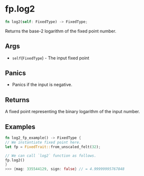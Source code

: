 # fp.log2

```rust
fn log2(self: FixedType) -> FixedType;
```

Returns the base-2 logarithm of the fixed point number.

## Args

* `self`(`FixedType`) - The input fixed point

## Panics

* Panics if the input is negative.

## Returns

A fixed point representing the binary logarithm of the input number.

## Examples

```rust
fn log2_fp_example() -> FixedType {
// We instantiate fixed point here.
let fp = FixedTrait::from_unscaled_felt(32);

// We can call `log2` function as follows.
fp.log2()
}
>>> {mag: 335544129, sign: false} // = 4.99999995767848
```
